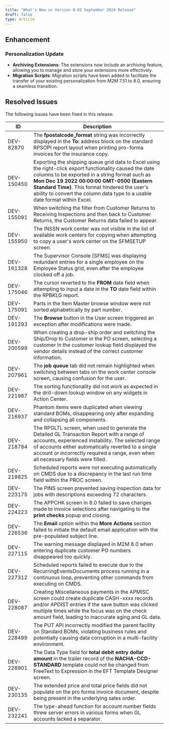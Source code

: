 ```yaml
---
title: "What's New in Version 8.02 September 2024 Release"
draft: false
type: Article
---
```


## Enhancement

### Personalization Update

-   **Archiving Extensions**: The extensions now include an archiving feature, allowing you to manage and store your extensions more effectively.
-   **Migration Scripts**: Migration scripts have been added to facilitate the transfer of your existing personalization from M2M 7.51 to 8.0, ensuring a seamless transition.

## Resolved Issues

The following issues have been fixed in this release:

| ID         | Description                                                                                                                                                                                                                                                                                                                               |
|------------|-------------------------------------------------------------------------------------------------------------------------------------------------------------------------------------------------------------------------------------------------------------------------------------------------------------------------------------------|
| DEV-82870  | The **fpostalcode_format** string was incorrectly displayed in the **To:** address block on the standard RPSOPI report layout when printing pro-forma invoices for the insurance copy.                                                                                                                                                    |
| DEV-150450 | Exporting the shipping queue grid data to Excel using the right-click export functionality caused the date columns to be exported in a string format such as **Mon Dec 19 2022 00:00:00 GMT-0500 (Eastern Standard Time)**. This format hindered the user's ability to convert the column data type to a usable date format within Excel. |
| DEV-155091 | When switching the filter from Customer Returns to Receiving Inspections and then back to Customer Returns, the Customer Returns data failed to appear.                                                                                                                                                                                   |
| DEV-155950 | The INSSN work center was not visible in the list of available work centers for copying when attempting to copy a user's work center on the SFMSETUP screen.                                                                                                                                                                              |
| DEV-161328 | The Supervisor Console [SFMS] was displaying redundant entries for a single employee on the Employee Status grid, even after the employee clocked off a job.                                                                                                                                                                              |
| DEV-175046 | The cursor reverted to the **FROM** date field when attempting to input a date in the **TO** date field within the RPBKLG report.                                                                                                                                                                                                         |
| DEV-175091 | Parts in the Item Master browse window were not sorted alphabetically by part number.                                                                                                                                                                                                                                                     |
| DEV-191293 | The **Browse** button in the User screen triggered an exception after modifications were made.                                                                                                                                                                                                                                            |
| DEV-200599 | When creating a drop-ship order and switching the Ship/Drop to Customer in the PO screen, selecting a customer in the customer lookup field displayed the vendor details instead of the correct customer information.                                                                                                                     |
| DEV-207961 | The **job queue** tab did not remain highlighted when switching between tabs on the work center console screen, causing confusion for the user.                                                                                                                                                                                           |
| DEV-221987 | The sorting functionality did not work as expected in the drill-down lookup window on any widgets in Action Center.                                                                                                                                                                                                                       |
| DEV-216937 | Phantom items were duplicated when viewing standard BOMs, disappearing only after expanding and collapsing all components.                                                                                                                                                                                                                |
| DEV-218784 | The RPGLTL screen, when used to generate the Detailed GL Transaction Report with a range of accounts, experienced instability. The selected range of accounts either automatically reverted to a single account or incorrectly required a range, even when all necessary fields were filled.                                              |
| DEV-219825 | Scheduled reports were not executing automatically on CMDS due to a discrepancy in the last run time field within the PROC screen.                                                                                                                                                                                                        |
| DEV-223175 | The PINS screen prevented saving inspection data for jobs with descriptions exceeding 72 characters.                                                                                                                                                                                                                                      |
| DEV-224223 | The APPCHK screen in 8.0 failed to save changes made to invoice selections after navigating to the **print checks** popup and closing.                                                                                                                                                                                                    |
| DEV-226536 | The **Email** option within the **More Actions** section failed to initiate the default email application with the pre-populated subject line.                                                                                                                                                                                            |
| DEV-227115 | The warning message displayed in M2M 8.0 when entering duplicate customer PO numbers disappeared too quickly.                                                                                                                                                                                                                             |
| DEV-227312 | Scheduled reports failed to execute due to the RecurringEventsDocuments process running in a continuous loop, preventing other commands from executing on CMDS.                                                                                                                                                                           |
| DEV-228087 | Creating Miscellaneous payments in the APMISC screen could create duplicate CASH-xxxx records and/or APDIST entries if the save button was clicked multiple times while the focus was on the check amount field, leading to inaccurate aging and GL data.                                                                                 |
| DEV-228499 | The PUT API incorrectly modified the parent facility on Standard BOMs, violating business rules and potentially causing data corruption in a multi-facility environment.                                                                                                                                                                  |
| DEV-228901 | The Data Type field for **total debit entry dollar amount** in the trailer record of the **NACHA-CCD-STANDARD** template could not be changed from FreeText to Expression in the EFT Template Designer screen.                                                                                                                            |
| DEV-230135 | The extended price and total price fields did not populate on the pro forma invoice document, despite being present in the underlying sales order.                                                                                                                                                                                        |
| DEV-232241 | The type-ahead function for account number fields threw server errors in various forms when GL accounts lacked a separator.                                                                                                                                                                                                               |